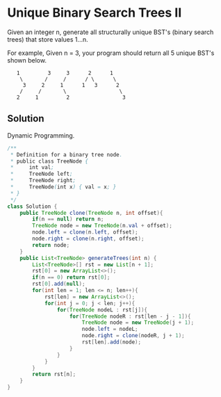 # Unique Binary Search Trees II
Given an integer n, generate all structurally unique BST's (binary search trees) that store values 1...n.

For example,
Given n = 3, your program should return all 5 unique BST's shown below.
```
   1         3     3      2      1
    \       /     /      / \      \
     3     2     1      1   3      2
    /     /       \                 \
   2     1         2                 3
```
## Solution
Dynamic Programming.  
```java
/**
 * Definition for a binary tree node.
 * public class TreeNode {
 *     int val;
 *     TreeNode left;
 *     TreeNode right;
 *     TreeNode(int x) { val = x; }
 * }
 */
class Solution {
    public TreeNode clone(TreeNode n, int offset){
        if(n == null) return n;
        TreeNode node = new TreeNode(n.val + offset);
        node.left = clone(n.left, offset);
        node.right = clone(n.right, offset);
        return node;
    }
    public List<TreeNode> generateTrees(int n) {
        List<TreeNode>[] rst = new List[n + 1];
        rst[0] = new ArrayList<>();
        if(n == 0) return rst[0];
        rst[0].add(null);
        for(int len = 1; len <= n; len++){
            rst[len] = new ArrayList<>();
            for(int j = 0; j < len; j++){
                for(TreeNode nodeL : rst[j]){
                    for(TreeNode nodeR : rst[len - j - 1]){
                        TreeNode node = new TreeNode(j + 1);
                        node.left = nodeL;
                        node.right = clone(nodeR, j + 1);
                        rst[len].add(node);
                    }
                }
            }
        }
        return rst[n];
    }
}
```
